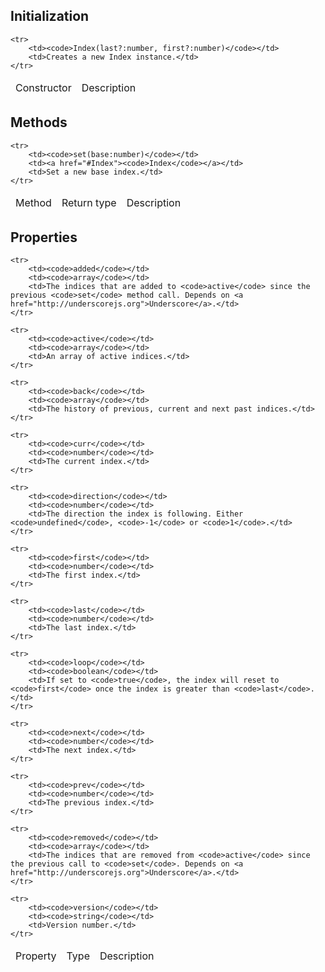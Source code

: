 <h2>Initialization</h2>

<table>
	<thead>
		<tr>
			<td>Constructor</td>
			<td>Description</td>
		</tr>
	</thead>
	
	<tr>
		<td><code>Index(last?:number, first?:number)</code></td>
		<td>Creates a new Index instance.</td>
	</tr>
</table>

<h2>Methods</h2>

<table>
	<thead>
		<tr>
			<td>Method</td>
			<td>Return type</td>
			<td>Description</td>
		</tr>
	</thead>
	
	<tr>
		<td><code>set(base:number)</code></td>
		<td><a href="#Index"><code>Index</code></a></td>
		<td>Set a new base index.</td>
	</tr>
</table>

<h2>Properties</h2>

<table>
	<thead>
		<tr>
			<td>Property</td>
			<td>Type</td>
			<td>Description</td>
		</tr>
	</thead>
	
	<tr>
		<td><code>added</code></td>
		<td><code>array</code></td>
		<td>The indices that are added to <code>active</code> since the previous <code>set</code> method call. Depends on <a href="http://underscorejs.org">Underscore</a>.</td>
	</tr>
				
	<tr>
		<td><code>active</code></td>
		<td><code>array</code></td>
		<td>An array of active indices.</td>
	</tr>
	
	<tr>
		<td><code>back</code></td>
		<td><code>array</code></td>
		<td>The history of previous, current and next past indices.</td>
	</tr>
						
	<tr>
		<td><code>curr</code></td>
		<td><code>number</code></td>
		<td>The current index.</td>
	</tr>
	
	<tr>
		<td><code>direction</code></td>
		<td><code>number</code></td>
		<td>The direction the index is following. Either <code>undefined</code>, <code>-1</code> or <code>1</code>.</td>
	</tr>
						
	<tr>
		<td><code>first</code></td>
		<td><code>number</code></td>
		<td>The first index.</td>
	</tr>
						
	<tr>
		<td><code>last</code></td>
		<td><code>number</code></td>
		<td>The last index.</td>
	</tr>
						
	<tr>
		<td><code>loop</code></td>
		<td><code>boolean</code></td>
		<td>If set to <code>true</code>, the index will reset to <code>first</code> once the index is greater than <code>last</code>.</td>
	</tr>
	
	<tr>
		<td><code>next</code></td>
		<td><code>number</code></td>
		<td>The next index.</td>
	</tr>
	
	<tr>
		<td><code>prev</code></td>
		<td><code>number</code></td>
		<td>The previous index.</td>
	</tr>
	
	<tr>
		<td><code>removed</code></td>
		<td><code>array</code></td>
		<td>The indices that are removed from <code>active</code> since the previous call to <code>set</code>. Depends on <a href="http://underscorejs.org">Underscore</a>.</td>
	</tr>
	
	<tr>
		<td><code>version</code></td>
		<td><code>string</code></td>
		<td>Version number.</td>
	</tr>
</table>